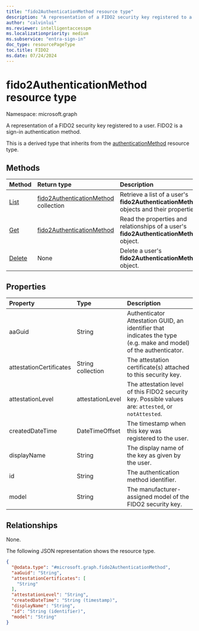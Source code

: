 ```yaml
---
title: "fido2AuthenticationMethod resource type"
description: "A representation of a FIDO2 security key registered to a user. FIDO2 is a sign-in authentication method."
author: "calvinlui"
ms.reviewer: intelligentaccesspm
ms.localizationpriority: medium
ms.subservice: "entra-sign-in"
doc_type: resourcePageType
toc.title: FIDO2
ms.date: 07/24/2024
---
```


# fido2AuthenticationMethod resource type

Namespace: microsoft.graph

A representation of a FIDO2 security key registered to a user. FIDO2 is a sign-in authentication method.

This is a derived type that inherits from the [authenticationMethod](authenticationmethod.md) resource type.

## Methods
|Method|Return type|Description|
|:---|:---|:---|
|[List](../api/fido2authenticationmethod-list.md)|[fido2AuthenticationMethod](../resources/fido2authenticationmethod.md) collection|Retrieve a list of a user's **fido2AuthenticationMethod** objects and their properties.|
|[Get](../api/fido2authenticationmethod-get.md)|[fido2AuthenticationMethod](../resources/fido2authenticationmethod.md)|Read the properties and relationships of a user's **fido2AuthenticationMethod** object.|
|[Delete](../api/fido2authenticationmethod-delete.md)|None|Delete a user's **fido2AuthenticationMethod** object.|

## Properties
|Property|Type|Description|
|:---|:---|:---|
|aaGuid|String|Authenticator Attestation GUID, an identifier that indicates the type (e.g. make and model) of the authenticator.|
|attestationCertificates|String collection|The attestation certificate(s) attached to this security key.|
|attestationLevel|attestationLevel|The attestation level of this FIDO2 security key. Possible values are: `attested`, or `notAttested`.|
|createdDateTime|DateTimeOffset|The timestamp when this key was registered to the user.|
|displayName|String|The display name of the key as given by the user.|
|id|String|The authentication method identifier.|
|model|String|The manufacturer-assigned model of the FIDO2 security key.|

## Relationships
None.

The following JSON representation shows the resource type.

<!-- {
  "blockType": "resource",
  "keyProperty": "id",
  "@odata.type": "microsoft.graph.fido2AuthenticationMethod",
  "baseType": "microsoft.graph.authenticationMethod",
  "openType": false
}
-->
``` json
{
  "@odata.type": "#microsoft.graph.fido2AuthenticationMethod",
  "aaGuid": "String",
  "attestationCertificates": [
    "String"
  ],
  "attestationLevel": "String",
  "createdDateTime": "String (timestamp)",
  "displayName": "String",
  "id": "String (identifier)",
  "model": "String"
}
```

